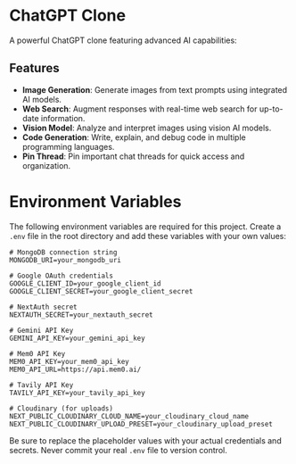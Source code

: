 # ChatGPT Clone

A powerful ChatGPT clone featuring advanced AI capabilities:

## Features

- **Image Generation**: Generate images from text prompts using integrated AI models.
- **Web Search**: Augment responses with real-time web search for up-to-date information.
- **Vision Model**: Analyze and interpret images using vision AI models.
- **Code Generation**: Write, explain, and debug code in multiple programming languages.
- **Pin Thread**: Pin important chat threads for quick access and organization.

# Environment Variables

The following environment variables are required for this project. Create a `.env` file in the root directory and add these variables with your own values:

```
# MongoDB connection string
MONGODB_URI=your_mongodb_uri

# Google OAuth credentials
GOOGLE_CLIENT_ID=your_google_client_id
GOOGLE_CLIENT_SECRET=your_google_client_secret

# NextAuth secret
NEXTAUTH_SECRET=your_nextauth_secret

# Gemini API Key
GEMINI_API_KEY=your_gemini_api_key

# Mem0 API Key
MEM0_API_KEY=your_mem0_api_key
MEM0_API_URL=https://api.mem0.ai/

# Tavily API Key
TAVILY_API_KEY=your_tavily_api_key

# Cloudinary (for uploads)
NEXT_PUBLIC_CLOUDINARY_CLOUD_NAME=your_cloudinary_cloud_name
NEXT_PUBLIC_CLOUDINARY_UPLOAD_PRESET=your_cloudinary_upload_preset
```

Be sure to replace the placeholder values with your actual credentials and secrets. Never commit your real `.env` file to version control.